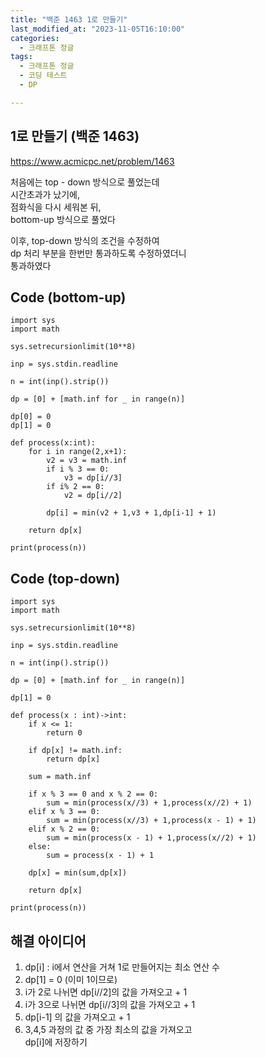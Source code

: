 ```yaml
---
title: "백준 1463 1로 만들기"
last_modified_at: "2023-11-05T16:10:00"
categories:
  - 크래프톤 정글
tags:
  - 크래프톤 정글
  - 코딩 테스트
  - DP

---
```


## 1로 만들기 (백준 1463)
  <https://www.acmicpc.net/problem/1463>

  처음에는 top - down 방식으로 풀었는데<br>
  시간초과가 났기에,<br>
  점화식을 다시 세워본 뒤,<br>
  bottom-up 방식으로 풀었다<br>

  이후, top-down 방식의 조건을 수정하여<br>
  dp 처리 부분을 한번만 통과하도록 수정하였더니<br>
  통과하였다


## Code (bottom-up)
```
import sys
import math

sys.setrecursionlimit(10**8)

inp = sys.stdin.readline

n = int(inp().strip())

dp = [0] + [math.inf for _ in range(n)]

dp[0] = 0
dp[1] = 0

def process(x:int):
    for i in range(2,x+1):
        v2 = v3 = math.inf
        if i % 3 == 0:
            v3 = dp[i//3]
        if i% 2 == 0:
            v2 = dp[i//2]
        
        dp[i] = min(v2 + 1,v3 + 1,dp[i-1] + 1)

    return dp[x]

print(process(n))

```

## Code (top-down)
```
import sys
import math

sys.setrecursionlimit(10**8)

inp = sys.stdin.readline

n = int(inp().strip())

dp = [0] + [math.inf for _ in range(n)]

dp[1] = 0

def process(x : int)->int:
    if x <= 1:
        return 0
    
    if dp[x] != math.inf:
        return dp[x]

    sum = math.inf

    if x % 3 == 0 and x % 2 == 0:
        sum = min(process(x//3) + 1,process(x//2) + 1)
    elif x % 3 == 0:
        sum = min(process(x//3) + 1,process(x - 1) + 1)
    elif x % 2 == 0:
        sum = min(process(x - 1) + 1,process(x//2) + 1)
    else:
        sum = process(x - 1) + 1
    
    dp[x] = min(sum,dp[x])

    return dp[x]

print(process(n))

```


## 해결 아이디어
  1. dp[i] : i에서 연산을 거쳐 1로 만들어지는 최소 연산 수<br>
  2. dp[1] = 0 (이미 1이므로)<br>
  3. i가 2로 나뉘면 dp[i//2]의 값을 가져오고 + 1
  4. i가 3으로 나뉘면 dp[i//3]의 값을 가져오고 + 1
  5. dp[i-1] 의 값을 가져오고 + 1
  6. 3,4,5 과정의 값 중 가장 최소의 값을 가져오고<br>
    dp[i]에 저장하기
